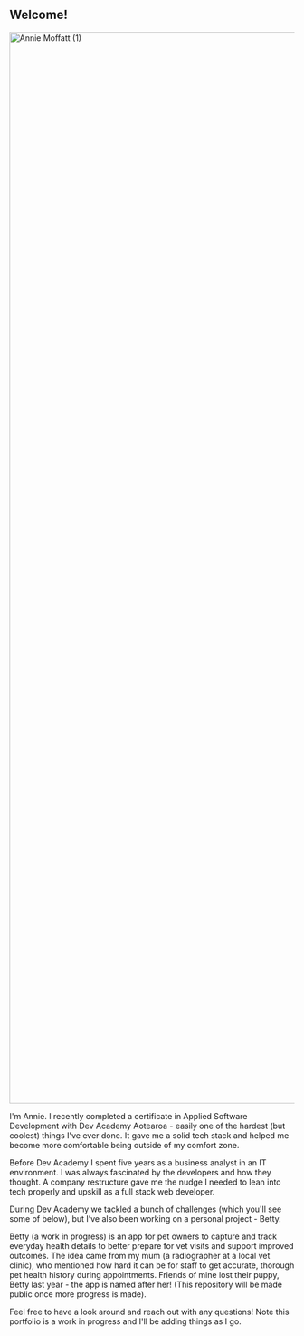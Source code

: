 ## Welcome!

<img width="3780" height="1890" alt="Annie Moffatt (1)" src="https://github.com/user-attachments/assets/fac66c74-60ec-4b0e-baac-c811bafdec98" />



I'm Annie. I recently completed a certificate in Applied Software Development with Dev Academy Aotearoa - easily one of the hardest (but coolest) things I've ever done. It gave me a solid tech stack and helped me become more comfortable being outside of my comfort zone.

Before Dev Academy I spent five years as a business analyst in an IT environment. I was always fascinated by the developers and how they thought. A company restructure gave me the nudge I needed to lean into tech properly and upskill as a full stack web developer.

During Dev Academy we tackled a bunch of challenges (which you'll see some of below), but I’ve also been working on a personal project - Betty.

Betty (a work in progress) is an app for pet owners to capture and track everyday health details to better prepare for vet visits and support improved outcomes. The idea came from my mum (a radiographer at a local vet clinic), who mentioned how hard it can be for staff to get accurate, thorough pet health history during appointments. Friends of mine lost their puppy, Betty last year - the app is named after her! (This repository will be made public once more progress is made).

Feel free to have a look around and reach out with any questions! Note this portfolio is a work in progress and I'll be adding things as I go.

<!--
**anniemoffatt/anniemoffatt** is a ✨ _special_ ✨ repository because its `README.md` (this file) appears on your GitHub profile.

Here are some ideas to get you started:

- 🔭 I’m currently working on ...
- 🌱 I’m currently learning ...
- 👯 I’m looking to collaborate on ...
- 🤔 I’m looking for help with ...
- 💬 Ask me about ...
- 📫 How to reach me: ...
- 😄 Pronouns: ...
- ⚡ Fun fact: ...
-->
